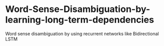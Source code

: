 # Word-Sense-Disambiguation-by-learning-long-term-dependencies
Word sense disambiguation by using recurrent networks like Bidirectional LSTM

